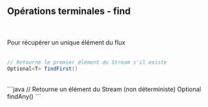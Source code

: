 ## Opérations terminales - find
<br><br>
Pour récupérer un unique élément du flux
<br><br>
```java
// Retourne le premier élément du Stream s'il existe
Optional<T> findFirst()
```
<br>
```java
// Retourne un élément du Stream (non déterministe)
Optional<T> findAny()
```
<br><br>